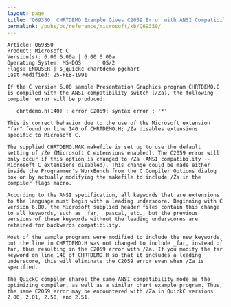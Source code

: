 ```yaml
---
layout: page
title: "Q69350: CHRTDEMO Example Gives C2059 Error with ANSI Compatibility Set"
permalink: /pubs/pc/reference/microsoft/kb/Q69350/
---
```


	Article: Q69350
	Product: Microsoft C
	Version(s): 6.00 6.00a | 6.00 6.00a
	Operating System: MS-DOS     | OS/2
	Flags: ENDUSER | s_quickc chartdemo pgchart
	Last Modified: 25-FEB-1991
	
	If the C version 6.00 sample Presentation Graphics program CHRTDEMO.C
	is compiled with the ANSI compatibility switch (/Za), the following
	compiler error will be produced:
	
	   chrtdemo.h(140) : error C2059: syntax error : '*'
	
	This is correct behavior due to the use of the Microsoft extension
	"far" found on line 140 of CHRTDEMO.H; /Za disables extensions
	specific to Microsoft C.
	
	The supplied CHRTDEMO.MAK makefile is set up to use the default
	setting of /Ze (Microsoft C extensions enabled). The C2059 error will
	only occur if this option is changed to /Za (ANSI compatibility --
	Microsoft C extensions disabled). This change could be made either
	inside the Programmer's WorkBench from the C Compiler Options dialog
	box or by actually modifying the makefile to include /Za in the
	compiler flags macro.
	
	According to the ANSI specification, all keywords that are extensions
	to the language must begin with a leading underscore. Beginning with C
	version 6.00, the Microsoft supplied header files contain this change
	to all keywords, such as _far, _pascal, etc., but the previous
	versions of these keywords without the leading underscores are
	retained for backwards compatibility.
	
	Most of the sample programs were modified to include the new keywords,
	but the line in CHRTDEMO.H was not changed to include _far, instead of
	far, thus resulting in the C2059 error with /Za. If you modify the far
	keyword on line 140 of CHRTDEMO.H so that it includes a leading
	underscore, this will eliminate the C2059 error even when /Za is
	specified.
	
	The QuickC compiler shares the same ANSI compatibility mode as the
	optimizing compiler, as well as a similar chart example program. Thus,
	the same C2059 error may be encountered with /Za in QuickC versions
	2.00, 2.01, 2.50, and 2.51.
